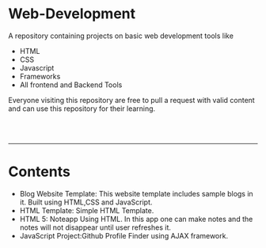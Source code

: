# Web-Development

A repository containing projects on basic web development tools like 

<ul>

  <li>HTML</li>

  <li>CSS</li>

  <li>Javascript</li>

  <li>Frameworks</li>

  <li>All frontend and Backend Tools</li>

  </ul>

Everyone visiting this repository are free to pull a request with valid content and can use this repository for their learning.

<br><br><hr>
<h1><b>Contents</b></h1>
<ul>
<li>Blog Website Template: This website template includes sample blogs in it. 
Built using HTML,CSS and JavaScript. </li>
<li>HTML Template: Simple HTML Template. </li>
<li>HTML 5: Noteapp Using HTML. 
In this app one can make notes and the notes will not disappear until user refreshes it. </li>
<li>JavaScript Project:Github Profile Finder using AJAX framework. </li>
</ul>
